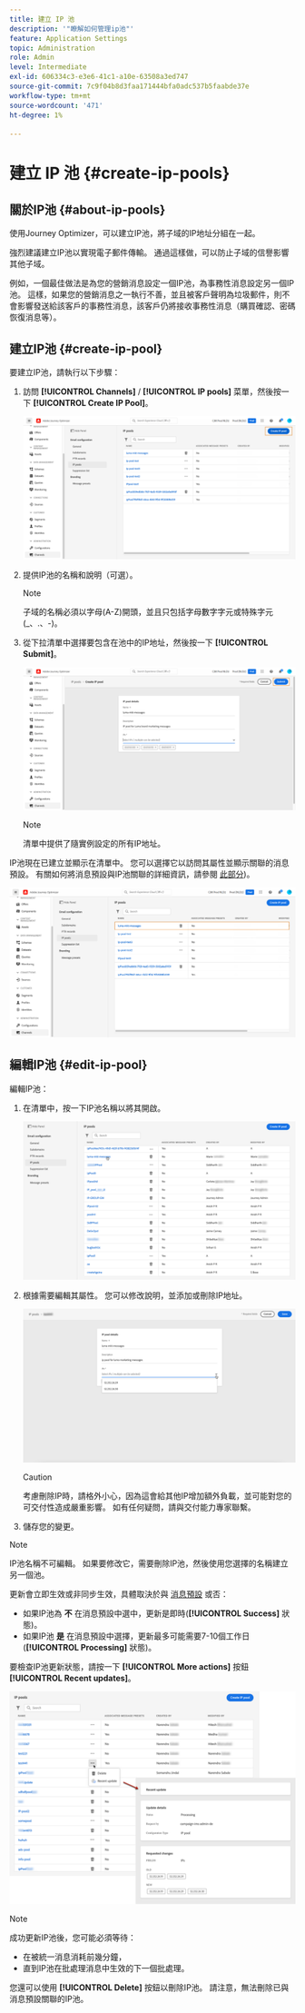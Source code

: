 ```yaml
---
title: 建立 IP 池
description: '"瞭解如何管理ip池"'
feature: Application Settings
topic: Administration
role: Admin
level: Intermediate
exl-id: 606334c3-e3e6-41c1-a10e-63508a3ed747
source-git-commit: 7c9f04b8d3faa171444bfa0adc537b5faabde37e
workflow-type: tm+mt
source-wordcount: '471'
ht-degree: 1%

---
```


# 建立 IP 池 {#create-ip-pools}

## 關於IP池 {#about-ip-pools}

使用Journey Optimizer，可以建立IP池，將子域的IP地址分組在一起。

強烈建議建立IP池以實現電子郵件傳輸。 通過這樣做，可以防止子域的信譽影響其他子域。

例如，一個最佳做法是為您的營銷消息設定一個IP池，為事務性消息設定另一個IP池。 這樣，如果您的營銷消息之一執行不善，並且被客戶聲明為垃圾郵件，則不會影響發送給該客戶的事務性消息，該客戶仍將接收事務性消息（購買確認、密碼恢復消息等）。

## 建立IP池 {#create-ip-pool}

要建立IP池，請執行以下步驟：

1. 訪問 **[!UICONTROL Channels]** / **[!UICONTROL IP pools]** 菜單，然後按一下 **[!UICONTROL Create IP Pool]**。

   ![](assets/ip-pool-create.png)

1. 提供IP池的名稱和說明（可選）。

   >[!NOTE]
   >
   >子域的名稱必須以字母(A-Z)開頭，並且只包括字母數字字元或特殊字元(_、.、-)。

1. 從下拉清單中選擇要包含在池中的IP地址，然後按一下 **[!UICONTROL Submit]**。

   ![](assets/ip-pool-config.png)

   >[!NOTE]
   >
   >清單中提供了隨實例設定的所有IP地址。

IP池現在已建立並顯示在清單中。 您可以選擇它以訪問其屬性並顯示關聯的消息預設。 有關如何將消息預設與IP池關聯的詳細資訊，請參閱 [此部分](message-presets.md))。

![](assets/ip-pool-created.png)

## 編輯IP池 {#edit-ip-pool}

編輯IP池：

1. 在清單中，按一下IP池名稱以將其開啟。

   ![](assets/ip-pool-list.png)

1. 根據需要編輯其屬性。 您可以修改說明，並添加或刪除IP地址。

   ![](assets/ip-pool-edit.png)

   >[!CAUTION]
   >
   >考慮刪除IP時，請格外小心，因為這會給其他IP增加額外負載，並可能對您的可交付性造成嚴重影響。 如有任何疑問，請與交付能力專家聯繫。

1. 儲存您的變更。

>[!NOTE]
>
>IP池名稱不可編輯。 如果要修改它，需要刪除IP池，然後使用您選擇的名稱建立另一個池。

更新會立即生效或非同步生效，具體取決於與 [消息預設](message-presets.md) 或否：

* 如果IP池為 **不** 在消息預設中選中，更新是即時(**[!UICONTROL Success]** 狀態)。
* 如果IP池 **是** 在消息預設中選擇，更新最多可能需要7-10個工作日(**[!UICONTROL Processing]** 狀態)。

要檢查IP池更新狀態，請按一下 **[!UICONTROL More actions]** 按鈕 **[!UICONTROL Recent updates]**。

![](assets/ip-pool-recent-update.png)

>[!NOTE]
>
>成功更新IP池後，您可能必須等待：
>* 在被統一消息消耗前幾分鐘，
>* 直到IP池在批處理消息中生效的下一個批處理。


您還可以使用 **[!UICONTROL Delete]** 按鈕以刪除IP池。 請注意，無法刪除已與消息預設關聯的IP池。

